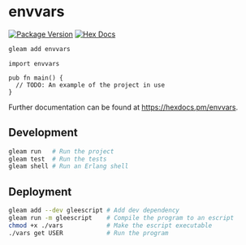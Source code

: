 # envvars

[![Package Version](https://img.shields.io/hexpm/v/envvars)](https://hex.pm/packages/envvars)
[![Hex Docs](https://img.shields.io/badge/hex-docs-ffaff3)](https://hexdocs.pm/envvars/)

```sh
gleam add envvars
```
```gleam
import envvars

pub fn main() {
  // TODO: An example of the project in use
}
```

Further documentation can be found at <https://hexdocs.pm/envvars>.

## Development

```sh
gleam run   # Run the project
gleam test  # Run the tests
gleam shell # Run an Erlang shell
```

## Deployment

```sh
gleam add --dev gleescript # Add dev dependency
gleam run -m gleescript    # Compile the program to an escript
chmod +x ./vars            # Make the escript executable
./vars get USER            # Run the program
```